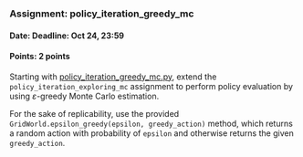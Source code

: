 ### Assignment: policy_iteration_greedy_mc
#### Date: Deadline: Oct 24, 23:59
#### Points: 2 points

Starting with [policy_iteration_greedy_mc.py](https://github.com/ufal/npfl122/tree/master/labs/02/policy_iteration_greedy_mc.py),
extend the `policy_iteration_exploring_mc` assignment to perform policy
evaluation by using $ε$-greedy Monte Carlo estimation.

For the sake of replicability, use the provided
`GridWorld.epsilon_greedy(epsilon, greedy_action)` method, which returns
a random action with probability of `epsilon` and otherwise returns the
given `greedy_action`.

